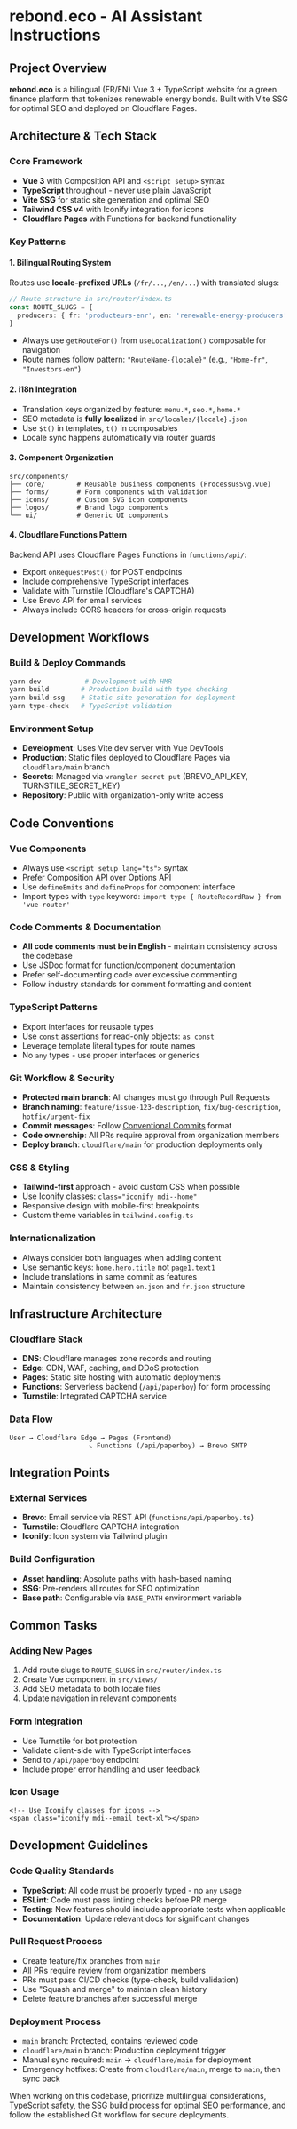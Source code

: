 # rebond.eco - AI Assistant Instructions

## Project Overview
**rebond.eco** is a bilingual (FR/EN) Vue 3 + TypeScript website for a green finance platform that tokenizes renewable energy bonds. Built with Vite SSG for optimal SEO and deployed on Cloudflare Pages.

## Architecture & Tech Stack

### Core Framework
- **Vue 3** with Composition API and `<script setup>` syntax
- **TypeScript** throughout - never use plain JavaScript
- **Vite SSG** for static site generation and optimal SEO
- **Tailwind CSS v4** with Iconify integration for icons
- **Cloudflare Pages** with Functions for backend functionality

### Key Patterns

#### 1. Bilingual Routing System
Routes use **locale-prefixed URLs** (`/fr/...`, `/en/...`) with translated slugs:
```typescript
// Route structure in src/router/index.ts
const ROUTE_SLUGS = {
  producers: { fr: 'producteurs-enr', en: 'renewable-energy-producers' }
}
```
- Always use `getRouteFor()` from `useLocalization()` composable for navigation
- Route names follow pattern: `"RouteName-{locale}"` (e.g., `"Home-fr"`, `"Investors-en"`)

#### 2. i18n Integration
- Translation keys organized by feature: `menu.*`, `seo.*`, `home.*`
- SEO metadata is **fully localized** in `src/locales/{locale}.json`
- Use `$t()` in templates, `t()` in composables
- Locale sync happens automatically via router guards

#### 3. Component Organization
```
src/components/
├── core/        # Reusable business components (ProcessusSvg.vue)
├── forms/       # Form components with validation
├── icons/       # Custom SVG icon components
├── logos/       # Brand logo components
└── ui/          # Generic UI components
```

#### 4. Cloudflare Functions Pattern
Backend API uses Cloudflare Pages Functions in `functions/api/`:
- Export `onRequestPost()` for POST endpoints
- Include comprehensive TypeScript interfaces
- Validate with Turnstile (Cloudflare's CAPTCHA)
- Use Brevo API for email services
- Always include CORS headers for cross-origin requests

## Development Workflows

### Build & Deploy Commands
```bash
yarn dev           # Development with HMR
yarn build        # Production build with type checking
yarn build-ssg    # Static site generation for deployment
yarn type-check   # TypeScript validation
```

### Environment Setup
- **Development**: Uses Vite dev server with Vue DevTools
- **Production**: Static files deployed to Cloudflare Pages via `cloudflare/main` branch
- **Secrets**: Managed via `wrangler secret put` (BREVO_API_KEY, TURNSTILE_SECRET_KEY)
- **Repository**: Public with organization-only write access

## Code Conventions

### Vue Components
- Always use `<script setup lang="ts">` syntax
- Prefer Composition API over Options API
- Use `defineEmits` and `defineProps` for component interface
- Import types with `type` keyword: `import type { RouteRecordRaw } from 'vue-router'`

### Code Comments & Documentation
- **All code comments must be in English** - maintain consistency across the codebase
- Use JSDoc format for function/component documentation
- Prefer self-documenting code over excessive commenting
- Follow industry standards for comment formatting and content

### TypeScript Patterns
- Export interfaces for reusable types
- Use `const` assertions for read-only objects: `as const`
- Leverage template literal types for route names
- No `any` types - use proper interfaces or generics

### Git Workflow & Security
- **Protected main branch**: All changes must go through Pull Requests
- **Branch naming**: `feature/issue-123-description`, `fix/bug-description`, `hotfix/urgent-fix`
- **Commit messages**: Follow [Conventional Commits](https://www.conventionalcommits.org/) format
- **Code ownership**: All PRs require approval from organization members
- **Deploy branch**: `cloudflare/main` for production deployments only

### CSS & Styling
- **Tailwind-first** approach - avoid custom CSS when possible
- Use Iconify classes: `class="iconify mdi--home"` 
- Responsive design with mobile-first breakpoints
- Custom theme variables in `tailwind.config.ts`

### Internationalization
- Always consider both languages when adding content
- Use semantic keys: `home.hero.title` not `page1.text1`
- Include translations in same commit as features
- Maintain consistency between `en.json` and `fr.json` structure

## Infrastructure Architecture

### Cloudflare Stack
- **DNS**: Cloudflare manages zone records and routing
- **Edge**: CDN, WAF, caching, and DDoS protection
- **Pages**: Static site hosting with automatic deployments
- **Functions**: Serverless backend (`/api/paperboy`) for form processing
- **Turnstile**: Integrated CAPTCHA service

### Data Flow
```
User → Cloudflare Edge → Pages (Frontend)
                    ↘ Functions (/api/paperboy) → Brevo SMTP
```

## Integration Points

### External Services
- **Brevo**: Email service via REST API (`functions/api/paperboy.ts`)
- **Turnstile**: Cloudflare CAPTCHA integration
- **Iconify**: Icon system via Tailwind plugin

### Build Configuration
- **Asset handling**: Absolute paths with hash-based naming
- **SSG**: Pre-renders all routes for SEO optimization
- **Base path**: Configurable via `BASE_PATH` environment variable

## Common Tasks

### Adding New Pages
1. Add route slugs to `ROUTE_SLUGS` in `src/router/index.ts`
2. Create Vue component in `src/views/`
3. Add SEO metadata to both locale files
4. Update navigation in relevant components

### Form Integration
- Use Turnstile for bot protection
- Validate client-side with TypeScript interfaces
- Send to `/api/paperboy` endpoint
- Include proper error handling and user feedback

### Icon Usage
```vue
<!-- Use Iconify classes for icons -->
<span class="iconify mdi--email text-xl"></span>
```

## Development Guidelines

### Code Quality Standards
- **TypeScript**: All code must be properly typed - no `any` usage
- **ESLint**: Code must pass linting checks before PR merge
- **Testing**: New features should include appropriate tests when applicable
- **Documentation**: Update relevant docs for significant changes

### Pull Request Process
- Create feature/fix branches from `main`
- All PRs require review from organization members
- PRs must pass CI/CD checks (type-check, build validation)
- Use "Squash and merge" to maintain clean history
- Delete feature branches after successful merge

### Deployment Process
- `main` branch: Protected, contains reviewed code
- `cloudflare/main` branch: Production deployment trigger
- Manual sync required: `main` → `cloudflare/main` for deployment
- Emergency hotfixes: Create from `cloudflare/main`, merge to `main`, then sync back

When working on this codebase, prioritize multilingual considerations, TypeScript safety, the SSG build process for optimal SEO performance, and follow the established Git workflow for secure deployments.